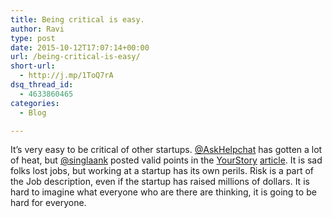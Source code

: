 ```yaml
---
title: Being critical is easy.
author: Ravi
type: post
date: 2015-10-12T17:07:14+00:00
url: /being-critical-is-easy/
short-url:
  - http://j.mp/1ToQ7rA
dsq_thread_id:
  - 4633860465
categories:
  - Blog

---
```

It’s very easy to be critical of other startups. <a class="markup--anchor markup--p-anchor" href="https://twitter.com/AskHelpchat" rel="nofollow" data-href="https://twitter.com/AskHelpchat">@AskHelpchat</a> has gotten a lot of heat, but <a class="markup--anchor markup--p-anchor" href="https://twitter.com/singlaank" rel="nofollow" data-href="https://twitter.com/singlaank">@singlaank</a> posted valid points in the <a class="markup--user markup--p-user" href="https://medium.com/u/da554ccf0174" data-href="https://medium.com/u/da554ccf0174" data-anchor-type="2" data-user-id="da554ccf0174" data-action="show-user-card" data-action-type="hover">YourStory</a> <a class="markup--anchor markup--p-anchor" href="http://yourstory.com/2015/10/helpchat-ankur-singla-firing-employees/" rel="nofollow" data-href="http://yourstory.com/2015/10/helpchat-ankur-singla-firing-employees/">article</a>. It is sad folks lost jobs, but working at a startup has its own perils. Risk is a part of the Job description, even if the startup has raised millions of dollars. It is hard to imagine what everyone who are there are thinking, it is going to be hard for everyone.